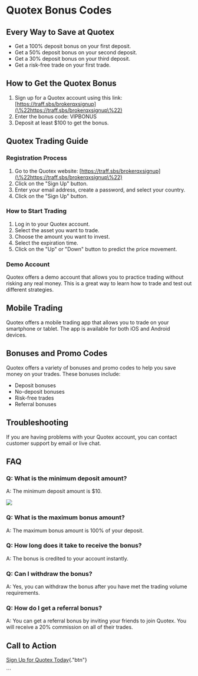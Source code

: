 # Quotex Bonus Codes

## Every Way to Save at Quotex

-   Get a 100% deposit bonus on your first deposit.
-   Get a 50% deposit bonus on your second deposit.
-   Get a 30% deposit bonus on your third deposit.
-   Get a risk-free trade on your first trade.

## How to Get the Quotex Bonus

1.  Sign up for a Quotex account using this link:
    [https://traff.sbs/brokerqxsignup](\%22https://traff.sbs/brokerqxsignup\%22)
2.  Enter the bonus code: VIPBONUS
3.  Deposit at least \$100 to get the bonus.

## Quotex Trading Guide

### Registration Process

1.  Go to the Quotex website:
    [https://traff.sbs/brokerqxsignup](\%22https://traff.sbs/brokerqxsignup\%22)
2.  Click on the "Sign Up" button.
3.  Enter your email address, create a password, and select your
    country.
4.  Click on the "Sign Up" button.

### How to Start Trading

1.  Log in to your Quotex account.
2.  Select the asset you want to trade.
3.  Choose the amount you want to invest.
4.  Select the expiration time.
5.  Click on the "Up" or "Down" button to predict the price
    movement.

### Demo Account

Quotex offers a demo account that allows you to practice trading without
risking any real money. This is a great way to learn how to trade and
test out different strategies.

## Mobile Trading

Quotex offers a mobile trading app that allows you to trade on your
smartphone or tablet. The app is available for both iOS and Android
devices.

## Bonuses and Promo Codes

Quotex offers a variety of bonuses and promo codes to help you save
money on your trades. These bonuses include:

-   Deposit bonuses
-   No-deposit bonuses
-   Risk-free trades
-   Referral bonuses

## Troubleshooting

If you are having problems with your Quotex account, you can contact
customer support by email or live chat.

## FAQ

### Q: What is the minimum deposit amount?

A: The minimum deposit amount is \$10.

[![](https://static.quotex.io/files/4_en/300_250.jpg)](https://traff.sbs/brokerqxlid)

### Q: What is the maximum bonus amount?

A: The maximum bonus amount is 100% of your deposit.

### Q: How long does it take to receive the bonus?

A: The bonus is credited to your account instantly.

### Q: Can I withdraw the bonus?

A: Yes, you can withdraw the bonus after you have met the trading volume
requirements.

### Q: How do I get a referral bonus?

A: You can get a referral bonus by inviting your friends to join Quotex.
You will receive a 20% commission on all of their trades.

## Call to Action

[Sign Up for Quotex
Today](\%22https://traff.sbs/brokerqxsignup\%22){."btn"}

\`\`\`

